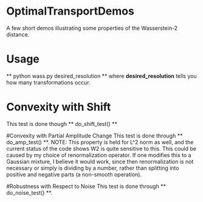 # OptimalTransportDemos
A few short demos illustrating some properties of the Wasserstein-2 distance. 

# Usage
** python wass.py desired_resolution **
where **desired_resolution** tells you how many transformations occur.

# Convexity with Shift
This test is done though ** do_shift_test() **

#Convexity with Partial Amplitude Change
This test is done through ** do_amp_test() **. NOTE: This property is held for L^2 norm as well, and the current status of the code shows W2 is 
quite sensitive to this. This could be caused by my choice of renormalization operator. If one modifies this to a Gaussian mixture, I believe it would
work, since then renormalization is not necessary or simply is dividing by a number, rather than splitting into positive and negative parts
(a non-smooth operation).

#Robustness with Respect to Noise
This test is done through ** do_noise_test() **.
